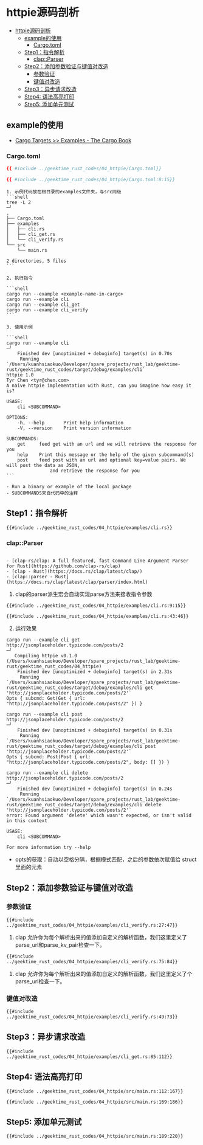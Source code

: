 # httpie源码剖析
<!--ts-->
* [httpie源码剖析](#httpie源码剖析)
   * [example的使用](#example的使用)
      * [Cargo.toml](#cargotoml)
   * [Step1：指令解析](#step1指令解析)
      * [clap::Parser](#clapparser)
   * [Step2：添加参数验证与键值对改造](#step2添加参数验证与键值对改造)
      * [参数验证](#参数验证)
      * [键值对改造](#键值对改造)
   * [Step3：异步请求改造](#step3异步请求改造)
   * [Step4: 语法高亮打印](#step4-语法高亮打印)
   * [Step5: 添加单元测试](#step5-添加单元测试)

<!-- Created by https://github.com/ekalinin/github-markdown-toc -->
<!-- Added by: runner, at: Sat Sep 24 03:25:11 UTC 2022 -->

<!--te-->


## example的使用

- [Cargo Targets >> Examples - The Cargo Book](https://doc.rust-lang.org/cargo/reference/cargo-targets.html?highlight=%5B%5Bexample%5D%5D#examples)

### Cargo.toml

```toml
{{ #include ../geektime_rust_codes/04_httpie/Cargo.toml}}
```

```toml
{{ #include ../geektime_rust_codes/04_httpie/Cargo.toml:8:15}}
```

~~~admonish tip title='example使用'
1. 示例代码放在根目录的examples文件夹，与src同级
```shell
tree -L 2                                                                                                       ─╯
.
├── Cargo.toml
├── examples
│   ├── cli.rs
│   ├── cli_get.rs
│   └── cli_verify.rs
└── src
    └── main.rs

2 directories, 5 files
```

2. 执行指令

```shell
cargo run --example <example-name-in-cargo>
cargo run --example cli
cargo run --example cli_get
cargo run --example cli_verify
```

3. 使用示例

```shell
cargo run --example cli                                                                                                                                                                                                                ─╯
    Finished dev [unoptimized + debuginfo] target(s) in 0.70s
     Running `/Users/kuanhsiaokuo/Developer/spare_projects/rust_lab/geektime-rust/geektime_rust_codes/target/debug/examples/cli`
httpie 1.0
Tyr Chen <tyr@chen.com>
A naive httpie implementation with Rust, can you imagine how easy it is?

USAGE:
    cli <SUBCOMMAND>

OPTIONS:
    -h, --help       Print help information
    -V, --version    Print version information

SUBCOMMANDS:
    get     feed get with an url and we will retrieve the response for you
    help    Print this message or the help of the given subcommand(s)
    post    feed post with an url and optional key=value pairs. We will post the data as JSON,
                and retrieve the response for you
```

- Run a binary or example of the local package
- SUBCOMMANDS来自代码中的注释
~~~

## Step1：指令解析

```rust, editable
{{#include ../geektime_rust_codes/04_httpie/examples/cli.rs}}
```

### clap::Parser

~~~admonish info title='clap::Parser'

- [clap-rs/clap: A full featured, fast Command Line Argument Parser for Rust](https://github.com/clap-rs/clap)
- [clap - Rust](https://docs.rs/clap/latest/clap/)
- [clap::parser - Rust](https://docs.rs/clap/latest/clap/parser/index.html)
~~~

1. clap的parser派生宏会自动实现parse方法来接收指令参数

```rust, editable
{{#include ../geektime_rust_codes/04_httpie/examples/cli.rs:9:15}}
```

```rust, editable
{{#include ../geektime_rust_codes/04_httpie/examples/cli.rs:43:46}}
```

2. 运行效果

```shell
cargo run --example cli get http://jsonplaceholder.typicode.com/posts/2                                                                                                                                                                ─╯
   Compiling httpie v0.1.0 (/Users/kuanhsiaokuo/Developer/spare_projects/rust_lab/geektime-rust/geektime_rust_codes/04_httpie)
    Finished dev [unoptimized + debuginfo] target(s) in 2.31s
     Running `/Users/kuanhsiaokuo/Developer/spare_projects/rust_lab/geektime-rust/geektime_rust_codes/target/debug/examples/cli get 'http://jsonplaceholder.typicode.com/posts/2'`
Opts { subcmd: Get(Get { url: "http://jsonplaceholder.typicode.com/posts/2" }) }
```

```shell
cargo run --example cli post http://jsonplaceholder.typicode.com/posts/2                                                                                                                                                               ─╯
    Finished dev [unoptimized + debuginfo] target(s) in 0.31s
     Running `/Users/kuanhsiaokuo/Developer/spare_projects/rust_lab/geektime-rust/geektime_rust_codes/target/debug/examples/cli post 'http://jsonplaceholder.typicode.com/posts/2'`
Opts { subcmd: Post(Post { url: "http://jsonplaceholder.typicode.com/posts/2", body: [] }) }
```

```shell
cargo run --example cli delete http://jsonplaceholder.typicode.com/posts/2                                                                                                                                                             ─╯
    Finished dev [unoptimized + debuginfo] target(s) in 0.24s
     Running `/Users/kuanhsiaokuo/Developer/spare_projects/rust_lab/geektime-rust/geektime_rust_codes/target/debug/examples/cli delete 'http://jsonplaceholder.typicode.com/posts/2'`
error: Found argument 'delete' which wasn't expected, or isn't valid in this context

USAGE:
    cli <SUBCOMMAND>

For more information try --help

```

- opts的获取：自动以空格分隔，根据<subcommand>模式匹配，之后的参数依次赋值给<subcommand> struct里面的元素

## Step2：添加参数验证与键值对改造

### 参数验证

```rust, editable
{{#include ../geektime_rust_codes/04_httpie/examples/cli_verify.rs:27:47}}
```

1. clap 允许你为每个解析出来的值添加自定义的解析函数，我们这里定义了parse_url和parse_kv_pair检查一下。

```rust, editable
{{#include ../geektime_rust_codes/04_httpie/examples/cli_verify.rs:75:84}}
```

1. clap 允许你为每个解析出来的值添加自定义的解析函数，我们这里定义了个parse_url检查一下。

### 键值对改造

```rust, editable
{{#include ../geektime_rust_codes/04_httpie/examples/cli_verify.rs:49:73}}
```

## Step3：异步请求改造

```rust, editable
{{#include ../geektime_rust_codes/04_httpie/examples/cli_get.rs:85:112}}
```

## Step4: 语法高亮打印

```rust, editable
{{#include ../geektime_rust_codes/04_httpie/src/main.rs:112:167}}
```

```rust, editable
{{#include ../geektime_rust_codes/04_httpie/src/main.rs:169:186}}
```

## Step5: 添加单元测试

```rust, editable
{{#include ../geektime_rust_codes/04_httpie/src/main.rs:189:220}}
```



